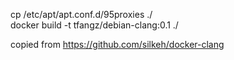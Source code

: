 cp /etc/apt/apt.conf.d/95proxies ./  
docker build -t tfangz/debian-clang:0.1 ./  

copied from https://github.com/silkeh/docker-clang   
